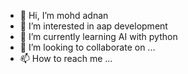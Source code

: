 - 👋 Hi, I’m mohd adnan
- 👀 I’m interested in aap development 
- 🌱 I’m currently learning AI with python
- 💞️ I’m looking to collaborate on ...
- 📫 How to reach me ...

<!---
adnan3934/adnan3934 is a ✨ special ✨ repository because its `README.md` (this file) appears on your GitHub profile.
You can click the Preview link to take a look at your changes.
--->

